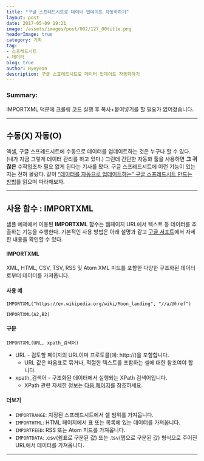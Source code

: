 ```yaml
---
title: "구글 스프레드시트로 데이터 업데이트 자동화하기"
layout: post
date: 2017-05-09 19:21
image: /assets/images/post/002/127_00title.png
headerImage: true
category: 기획
tag:
- 스프레드시트
- 데이터
blog: true
author: Hyeyeon
description: 구글 스프레드시트로 데이터 업데이트 자동화하기
---
```


### Summary:

IMPORTXML 덕분에 크롤링 코드 실행 후 복사+붙여넣기를 할 필요가 없어졌습니다.

---


## 수동(X) 자동(O)

엑셀, 구글 스프레드시트에 수동으로 데이터를 업데이트하는 것은 누구나 할 수 있다. (내가 지금 그렇게 데이터 관리를 하고 있다.) 그런데 간단한 자동화 툴을 사용하면 **그 귀찮은** 수작업조차 필요 없게 된다는 기사를 봤다. 구글 스프레드시트에 이런 기능이 있는 지는 전혀 몰랐다. 같이 [“데이터를 자동으로 업데이트하는” 구글 스프레드시트 만드는 방법](http://www.itworld.co.kr/news/104538)를 읽으며 따라해보자.

---

## 사용 함수 : IMPORTXML

샘플 예제에서 이용된 **IMPORTXML** 함수는 웹페이지 URL에서 텍스트 등 데이터를 추출하는 기능을 수행한다. 기본적인 사용 방법은 아래 설명과 같고 [구글 서포트](https://support.google.com/docs/answer/3093342?hl=ko)에서 자세한 내용을 확인할 수 있다.

#### IMPORTXML

XML, HTML, CSV, TSV, RSS 및 Atom XML 피드를 포함한 다양한 구조화된 데이터로부터 데이터를 가져옵니다.

#### 사용 예

```
IMPORTXML("https://en.wikipedia.org/wiki/Moon_landing", "//a/@href")

IMPORTXML(A2,B2)
```

#### 구문

```
IMPORTXML(URL, xpath_검색어)
```

* URL - 검토할 페이지의 URL이며 프로토콜(예: http://)을 포함합니다.
  * URL 값은 따옴표로 묶거나, 적절한 텍스트를 포함하는 셀에 대한 참조여야 합니다.
* xpath_검색어 - 구조화된 데이터에서 실행되는 XPath 검색어입니다.
  * XPath 관련 자세한 정보는 [다음 페이지](http://www.w3schools.com/xml/xpath_intro.asp)를 참조하세요.

#### 더보기

* `IMPORTRANGE`: 지정된 스프레드시트에서 셀 범위를 가져옵니다.
* `IMPORTHTML`: HTML 페이지에서 표 또는 목록에 있는 데이터를 가져옵니다.
* `IMPORTFEED`: RSS 또는 Atom 피드를 가져옵니다.
* `IMPORTDATA`: .csv(쉼표로 구분된 값) 또는 .tsv(탭으로 구분된 값) 형식으로 주어진 URL에서 데이터를 가져옵니다.

---
